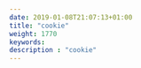 ```yaml
---
date: 2019-01-08T21:07:13+01:00
title: "cookie"
weight: 1770
keywords:
description : "cookie"
---
```




